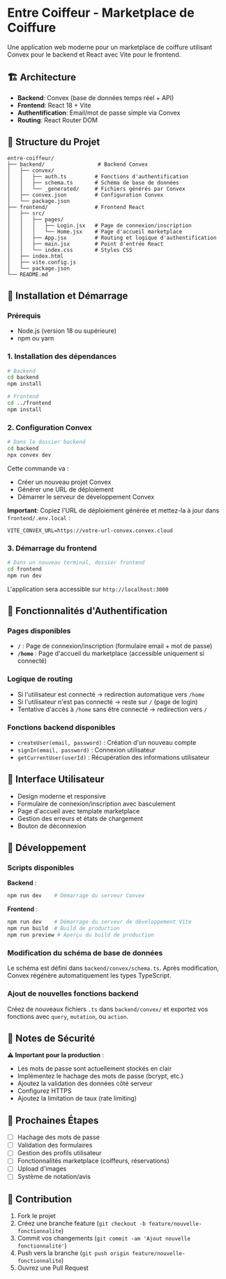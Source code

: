 # Entre Coiffeur - Marketplace de Coiffure

Une application web moderne pour un marketplace de coiffure utilisant Convex pour le backend et React avec Vite pour le frontend.

## 🏗️ Architecture

- **Backend**: Convex (base de données temps réel + API)
- **Frontend**: React 18 + Vite
- **Authentification**: Email/mot de passe simple via Convex
- **Routing**: React Router DOM

## 📁 Structure du Projet

```
entre-coiffeur/
├── backend/                 # Backend Convex
│   ├── convex/
│   │   ├── auth.ts         # Fonctions d'authentification
│   │   ├── schema.ts       # Schéma de base de données
│   │   └── _generated/     # Fichiers générés par Convex
│   ├── convex.json         # Configuration Convex
│   └── package.json
├── frontend/               # Frontend React
│   ├── src/
│   │   ├── pages/
│   │   │   ├── Login.jsx   # Page de connexion/inscription
│   │   │   └── Home.jsx    # Page d'accueil marketplace
│   │   ├── App.jsx         # Routing et logique d'authentification
│   │   ├── main.jsx        # Point d'entrée React
│   │   └── index.css       # Styles CSS
│   ├── index.html
│   ├── vite.config.js
│   └── package.json
└── README.md
```

## 🚀 Installation et Démarrage

### Prérequis

- Node.js (version 18 ou supérieure)
- npm ou yarn

### 1. Installation des dépendances

```bash
# Backend
cd backend
npm install

# Frontend
cd ../frontend
npm install
```

### 2. Configuration Convex

```bash
# Dans le dossier backend
cd backend
npx convex dev
```

Cette commande va :
- Créer un nouveau projet Convex
- Générer une URL de déploiement
- Démarrer le serveur de développement Convex

**Important**: Copiez l'URL de déploiement générée et mettez-la à jour dans `frontend/.env.local` :

```env
VITE_CONVEX_URL=https://votre-url-convex.convex.cloud
```

### 3. Démarrage du frontend

```bash
# Dans un nouveau terminal, dossier frontend
cd frontend
npm run dev
```

L'application sera accessible sur `http://localhost:3000`

## 🔐 Fonctionnalités d'Authentification

### Pages disponibles

- **`/`** : Page de connexion/inscription (formulaire email + mot de passe)
- **`/home`** : Page d'accueil du marketplace (accessible uniquement si connecté)

### Logique de routing

- Si l'utilisateur est connecté → redirection automatique vers `/home`
- Si l'utilisateur n'est pas connecté → reste sur `/` (page de login)
- Tentative d'accès à `/home` sans être connecté → redirection vers `/`

### Fonctions backend disponibles

- `createUser(email, password)` : Création d'un nouveau compte
- `signIn(email, password)` : Connexion utilisateur
- `getCurrentUser(userId)` : Récupération des informations utilisateur

## 🎨 Interface Utilisateur

- Design moderne et responsive
- Formulaire de connexion/inscription avec basculement
- Page d'accueil avec template marketplace
- Gestion des erreurs et états de chargement
- Bouton de déconnexion

## 🔧 Développement

### Scripts disponibles

**Backend** :
```bash
npm run dev    # Démarrage du serveur Convex
```

**Frontend** :
```bash
npm run dev    # Démarrage du serveur de développement Vite
npm run build  # Build de production
npm run preview # Aperçu du build de production
```

### Modification du schéma de base de données

Le schéma est défini dans `backend/convex/schema.ts`. Après modification, Convex régénère automatiquement les types TypeScript.

### Ajout de nouvelles fonctions backend

Créez de nouveaux fichiers `.ts` dans `backend/convex/` et exportez vos fonctions avec `query`, `mutation`, ou `action`.

## 🚨 Notes de Sécurité

**⚠️ Important pour la production** :
- Les mots de passe sont actuellement stockés en clair
- Implémentez le hachage des mots de passe (bcrypt, etc.)
- Ajoutez la validation des données côté serveur
- Configurez HTTPS
- Ajoutez la limitation de taux (rate limiting)

## 📝 Prochaines Étapes

- [ ] Hachage des mots de passe
- [ ] Validation des formulaires
- [ ] Gestion des profils utilisateur
- [ ] Fonctionnalités marketplace (coiffeurs, réservations)
- [ ] Upload d'images
- [ ] Système de notation/avis

## 🤝 Contribution

1. Fork le projet
2. Créez une branche feature (`git checkout -b feature/nouvelle-fonctionnalite`)
3. Commit vos changements (`git commit -am 'Ajout nouvelle fonctionnalité'`)
4. Push vers la branche (`git push origin feature/nouvelle-fonctionnalite`)
5. Ouvrez une Pull Request
